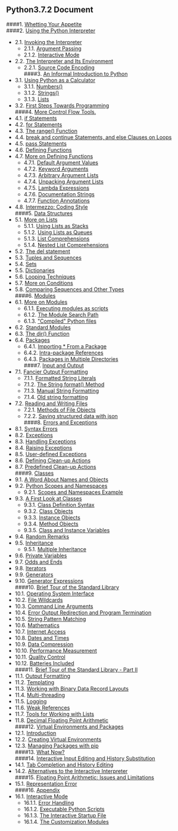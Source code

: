 Python3.7.2 Document
---

####1. [Whetting Your Appetite](1.php)   
####2. [Using the Python Interpreter](2.php)   
   - 2.1. [Invoking the Interpreter](2.php#2.1.)   
      - 2.1.1. [Argument Passing](2.php#2.1.1.)   
      - 2.1.2. [Interactive Mode](2.php#2.1.2.)   
   - 2.2. [The Interpreter and Its Environment](2.php#2.2.)   
      - 2.2.1. [Source Code Encoding](2.php#2.2.1.)   
####3. [An Informal Introduction to Python](3.php)   
   - 3.1. [Using Python as a Calculator](3.php#3.1.)   
      - 3.1.1. [Numbers()](3.php#3.1.1.)         
      - 3.1.2. [Strings()](3.php#3.1.2.)   
      - 3.1.3. [Lists](3.php#3.1.3.)   
   - 3.2. [First Steps Towards Programming](3.php#3.2.)   
####4. [More Control Flow Tools.](4.php)
   - 4.1. [if Statements](4.php#4.1.)   
   - 4.2. [for Statements](4.php#4.2.)   
   - 4.3. [The range() Function](4.php#4.3.)   
   - 4.4. [break and continue Statements, and else Clauses on Loops](4.php#4.4.)   
   - 4.5. [pass Statements](4.php#4.5.)   
   - 4.6. [Defining Functions](4.php#4.6.)   
   - 4.7. [More on Defining Functions](4.php#4.7.)   
      - 4.7.1. [Default Argument Values](4.php#4.7.1.)   
      - 4.7.2. [Keyword Arguments](4.php#4.7.2.)   
      - 4.7.3. [Arbitrary Argument Lists](4.php#4.7.3.)   
      - 4.7.4. [Unpacking Argument Lists](4.php#4.7.4.)   
      - 4.7.5. [Lambda Expressions](4.php#4.7.5.)   
      - 4.7.6. [Documentation Strings](4.php#4.7.6.)   
      - 4.7.7. [Function Annotations](4.php#4.7.7.)   
   - 4.8. [Intermezzo: Coding Style](4.php#4.8.)   
####5. [Data Structures](5.php#)   
   - 5.1. [More on Lists](5.php#5.1.)   
      - 5.1.1. [Using Lists as Stacks](5.php#5.1.1.)   
      - 5.1.2. [Using Lists as Queues](5.php#5.1.2.)   
      - 5.1.3. [List Comprehensions](5.php#5.1.3.)      
      - 5.1.4. [Nested List Comprehensions](5.php#5.1.4.)   
   - 5.2. [The del statement](5.php#5.2.)   
   - 5.3. [Tuples and Sequences](5.php#5.3.)   
   - 5.4. [Sets](5.php#5.4.)   
   - 5.5. [Dictionaries](5.php#5.5.)   
   - 5.6. [Looping Techniques](5.php#5.6.)   
   - 5.7. [More on Conditions](5.php#5.7.)   
   - 5.8. [Comparing Sequences and Other Types](5.php#5.8.)   
####6. [Modules](6.php)   
   - 6.1. [More on Modules](6.php#6.1.)   
      - 6.1.1. [Executing modules as scripts](6.php#6.1.1.)   
      - 6.1.2. [The Module Search Path](6.php#6.1.2.)   
      - 6.1.3. ["Compiled" Python files](6.php#6.1.3.)   
   - 6.2. [Standard Modules](6.php#6.2.)   
   - 6.3. [The dir() Function](6.php#6.3.)   
   - 6.4. [Packages](6.php#6.4.)   
      - 6.4.1. [Importing * From a Package](6.php#6.4.1.)   
      - 6.4.2. [Intra-package References](6.php#6.4.2.)   
      - 6.4.3. [Packages in Multiple Directories](6.php#6.4.2.)   
####7. [Input and Output](7.php)   
   - 7.1. [Fancier Output Formatting](7.php#7.1.)   
      - 7.1.1. [Formatted String Literals](7.php#7.1.1.)   
      - 7.1.2. [The String format() Method](7.php#7.1.2.)   
      - 7.1.3. [Manual String Formatting](7.php#7.1.3.)   
      - 7.1.4. [Old string formatting](7.php#7.1.4.)   
   - 7.2. [Reading and Writing Files](7.php#7.2.)   
      - 7.2.1. [Methods of File Objects](7.php#7.2.1.)   
      - 7.2.2. [Saving structured data with json](7.php#7.2.2.)      
####8. [Errors and Exceptions](8.php)   
   - 8.1. [Syntax Errors](8.php#8.1.)   
   - 8.2. [Exceptions](8.php#8.2.)   
   - 8.3. [Handling Exceptions](8.php#8.3.)   
   - 8.4. [Raising Exceptions](8.php#8.4.)   
   - 8.5. [User-defined Exceptions](8.php#8.5.)   
   - 8.6. [Defining Clean-up Actions](8.php#8.6.)   
   - 8.7. [Predefined Clean-up Actions](8.php#8.7.)   
####9. [Classes](9.php)   
   - 9.1. [A Word About Names and Objects](9.php#9.1.)   
   - 9.2. [Python Scopes and Namespaces](9.php#9.2.)   
      - 9.2.1. [Scopes and Namespaces Example](9.php#9.2.1.)   
   - 9.3. [A First Look at Classes](9.php#9.3.)   
      - 9.3.1. [Class Definition Syntax](9.php#9.3.1.)   
      - 9.3.2. [Class Objects](9.php#9.3.2.)   
      - 9.3.3. [Instance Objects](9.php#9.3.3.)   
      - 9.3.4. [Method Objects](9.php#9.3.4.)   
      - 9.3.5. [Class and Instance Variables](9.php#9.3.5.)   
   - 9.4. [Random Remarks](9.php#9.4.)   
   - 9.5. [Inheritance](9.php#9.5.)   
      - 9.5.1. [Multiple Inheritance](9.php#9.5.1.)   
   - 9.6. [Private Variables](9.php#9.6.)   
   - 9.7. [Odds and Ends](9.php#9.7.)   
   - 9.8. [Iterators](9.php#9.8.)   
   - 9.9. [Generators](9.php#9.9.)   
   - 9.10. [Generator Expressions](9.php#9.10.)   
####10. [Brief Tour of the Standard Library](10.php)   
   - 10.1. [Operating System Interface](10.php#10.1.)   
   - 10.2. [File Wildcards](10.php#10.2.)   
   - 10.3. [Command Line Arguments](10.php#10.3.)   
   - 10.4. [Error Output Redirection and Program Termination](10.php#10.4.)   
   - 10.5. [String Pattern Matching](10.php#10.5.)   
   - 10.6. [Mathematics](10.php#10.6.)   
   - 10.7. [Internet Access](10.php#10.7.)   
   - 10.8. [Dates and Times](10.php#10.8.)   
   - 10.9. [Data Compression](10.php#10.9.)   
   - 10.10. [Performance Measurement](10.php#10.10.)   
   - 10.11. [Quality Control](10.php#10.11.)   
   - 10.12. [Batteries Included](10.php#10.12.)   
####11. [Brief Tour of the Standard Library - Part II](11.php)   
   - 11.1. [Output Formatting](11.php#11.1.)   
   - 11.2. [Templating](11.php#11.2.)   
   - 11.3. [Working with Binary Data Record Layouts](11.php#11.3.)   
   - 11.4. [Multi-threading](11.php#11.4.)   
   - 11.5. [Logging](11.php#11.5.)   
   - 11.6. [Weak References](11.php#11.6.)   
   - 11.7. [Tools for Working with Lists](11.php#11.7.)   
   - 11.8. [Decimal Floating Point Arithmetic](11.php#11.8.)   
####12. [Virtual Environments and Packages](12.php)   
   - 12.1. [Introduction](12.php#12.1.)   
   - 12.2. [Creating Virtual Environments](12.php#12.2.)   
   - 12.3. [Managing Packages with pip](12.php#12.3.)   
####13. [What Now?](13.php)   
####14. [Interactive Input Editing and History Substitution](14.php)   
   - 14.1. [Tab Completion and History Editing](14.php#14.1.)   
   - 14.2. [Alternatives to the Interactive Interpreter](14.php#14.2.)   
####15. [Floating Point Arithmetic: Issues and Limitations](15.php)   
   - 15.1. [Representation Error](15.php#15.1.)   
####16. [Appendix](16.php)   
   - 16.1. [Interactive Mode](16.php#16.1.)   
      - 16.1.1. [Error Handling](16.php#16.1.1.)   
      - 16.1.2. [Executable Python Scripts](16.php#16.1.2.)   
      - 16.1.3. [The Interactive Startup File](16.php#16.1.3.)   
      - 16.1.4. [The Customization Modules](16.php#16.1.4.)   
